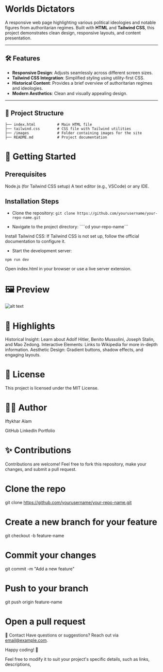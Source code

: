 # Worlds Dictators

A responsive web page highlighting various political ideologies and notable figures from authoritarian regimes. Built with **HTML** and **Tailwind CSS**, this project demonstrates clean design, responsive layouts, and content presentation.

---

## 🛠️ Features

- **Responsive Design**: Adjusts seamlessly across different screen sizes.
- **Tailwind CSS Integration**: Simplified styling using utility-first CSS.
- **Historical Content**: Provides a brief overview of authoritarian regimes and ideologies.
- **Modern Aesthetics**: Clean and visually appealing design.

---

## 📂 Project Structure

````plaintext
├── index.html          # Main HTML file
├── tailwind.css        # CSS file with Tailwind utilities
├── /images             # Folder containing images for the site
├── README.md           # Project documentation
````

# 🚀 Getting Started
## Prerequisites
Node.js (for Tailwind CSS setup)
A text editor (e.g., VSCode) or any IDE.

## Installation Steps
- Clone the repository:
````git clone https://github.com/yourusername/your-repo-name.git````

- Navigate to the project directory:
````cd your-repo-name```

Install Tailwind CSS: If Tailwind CSS is not set up, follow the official documentation to configure it.

- Start the development server:

````npm run dev````

Open index.html in your browser or use a live server extension.

# 🖼️ Preview
<!-- Include a screenshot of your project here to showcase the design. Example: -->
![alt text](image.png)


# 🌟 Highlights
Historical Insight: Learn about Adolf Hitler, Benito Mussolini, Joseph Stalin, and Mao Zedong.
Interactive Elements: Links to Wikipedia for more in-depth information.
Aesthetic Design: Gradient buttons, shadow effects, and engaging layouts.
# 📜 License
This project is licensed under the MIT License.

# 🙋‍♂️ Author
Iftykhar Alam

GitHub
LinkedIn
Portfolio
# ✨ Contributions
Contributions are welcome! Feel free to fork this repository, make your changes, and submit a pull request.


# Clone the repo
git clone https://github.com/yourusername/your-repo-name.git

# Create a new branch for your feature
git checkout -b feature-name

# Commit your changes
git commit -m "Add a new feature"

# Push to your branch
git push origin feature-name

# Open a pull request
📧 Contact
Have questions or suggestions?
Reach out via email@example.com.

Happy coding! 🎉


Feel free to modify it to suit your project's specific details, such as links, descriptions,